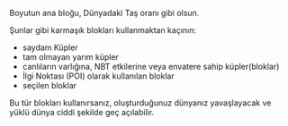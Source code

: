 Boyutun ana bloğu, Dünyadaki Taş oranı gibi olsun.

Şunlar gibi karmaşık blokları kullanmaktan kaçının:

* saydam Küpler
* tam olmayan yarım küpler
* canlıların varlığına, NBT etkilerine veya envatere sahip küpler(bloklar)
* İlgi Noktası (POI) olarak kullanılan bloklar
* seçilen bloklar

Bu tür blokları kullanırsanız, oluşturduğunuz dünyanız yavaşlayacak ve yüklü dünya ciddi şekilde geç açılabilir.